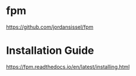 # fpm
https://github.com/jordansissel/fpm

# Installation Guide
https://fpm.readthedocs.io/en/latest/installing.html
